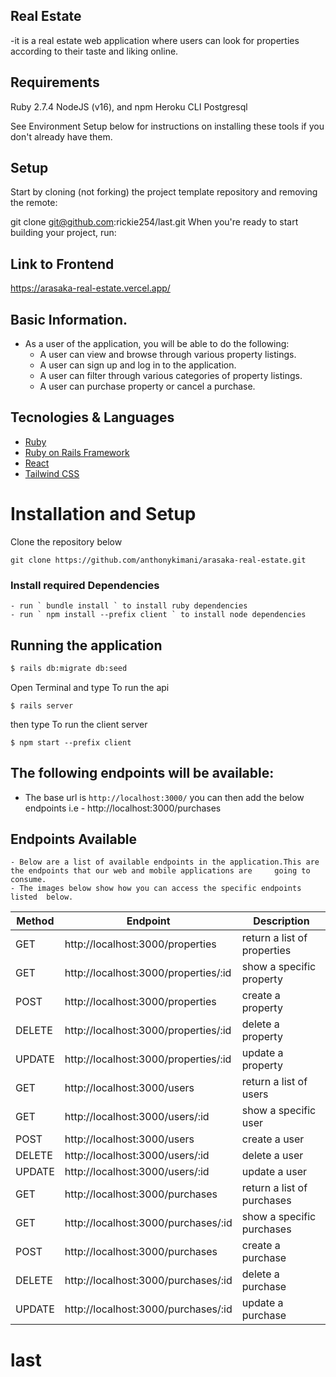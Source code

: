 ##  Real Estate
-it is a  real estate web application where users can look for properties according to their taste and liking online.

## Requirements
Ruby 2.7.4
NodeJS (v16), and npm
Heroku CLI
Postgresql

See Environment Setup below for instructions on installing these tools if you don't already have them.

## Setup
Start by cloning (not forking) the project template repository and removing the remote:

git clone git@github.com:rickie254/last.git
When you're ready to start building your project, run:
## Link to Frontend
https://arasaka-real-estate.vercel.app/

## Basic Information.
- As a user of the application, you will be able to do the following:
   - A user can view and browse through  various property listings.
   - A user can sign up and log in to the application.
   - A user can filter through various categories of property listings.
   - A user can purchase property or cancel a purchase.

## Tecnologies & Languages

- [Ruby](https://www.ruby-lang.org/en/)
- [Ruby on Rails Framework](https://rubyonrails.org/)
- [React](https://reactjs.org/)
- [Tailwind CSS](https://v2.tailwindcss.com/docs/installation)

# Installation and Setup

Clone the repository below

```
git clone https://github.com/anthonykimani/arasaka-real-estate.git
```

### Install required Dependencies

    - run ` bundle install ` to install ruby dependencies
    - run ` npm install --prefix client ` to install node dependencies

## Running the application

```bash
$ rails db:migrate db:seed
```
 Open Terminal and type
To run the api 
```
$ rails server
```

 then type
To run the client server
```
$ npm start --prefix client
```

## The following endpoints will be available:
- The base url is `http://localhost:3000/` you can then add the below endpoints i.e
      - http://localhost:3000/purchases
      
## Endpoints Available
```
- Below are a list of available endpoints in the application.This are the endpoints that our web and mobile applications are     going to consume.
- The images below show how you can access the specific endpoints listed  below.
```
      
| Method | Endpoint                             | Description                           |
| ------ | -------------------------------      | ------------------------------------- |
| GET    | http://localhost:3000/properties     | return a list of properties           | 
| GET    | http://localhost:3000/properties/:id | show a specific property              | 
| POST   | http://localhost:3000/properties     | create a property                     | 
| DELETE | http://localhost:3000/properties/:id | delete a property                     |
| UPDATE | http://localhost:3000/properties/:id | update a property                     | 
| GET    | http://localhost:3000/users          | return a list of users                | 
| GET    | http://localhost:3000/users/:id      | show a specific user                  | 
| POST   | http://localhost:3000/users          | create a user                         | 
| DELETE | http://localhost:3000/users/:id      | delete a user                         |
| UPDATE | http://localhost:3000/users/:id      | update a user                         | 
| GET    | http://localhost:3000/purchases      | return a list of purchases            | 
| GET    | http://localhost:3000/purchases/:id  | show a specific purchases             | 
| POST   | http://localhost:3000/purchases      | create a purchase                     | 
| DELETE | http://localhost:3000/purchases/:id  | delete a purchase                     |
| UPDATE | http://localhost:3000/purchases/:id  | update a purchase                     | 

# last
